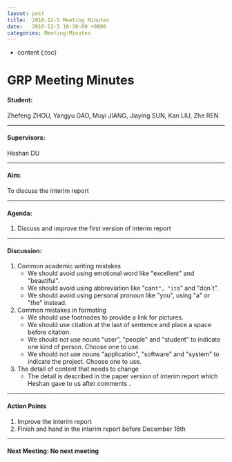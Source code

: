```yaml
---
layout: post
title:  2016-12-5 Meeting Minutes
date:   2016-12-5 10:30:00 +0800
categories: Meeting-Minutes
---
```


* content
{:toc}


# GRP Meeting Minutes


#### Student: 

Zhefeng ZHOU, Yangyu GAO, Muyi JIANG, Jiaying SUN, Kan LIU, Zhe REN

---

#### Supervisors: 

Heshan DU

---

#### Aim: 

To discuss the interim report

---

#### Agenda: 

1. Discuss and improve the first version of interim report

---

#### Discussion:

1. Common academic writing mistakes
	* We should avoid using emotional word like "excellent" and "beautiful".
	* We should avoid using abbreviation like "can`t", "it`s" and "don`t".
	* We should avoid using personal pronoun like "you", using "a" or "the" instead.
2. Common mistakes in formating
	* We should use footnodes to provide a link for pictures.
	* We should use citation at the last of sentence and place a space before citation.
	* We should not use nouns "user", "people" and "student" to indicate one kind of person. Choose one to use.
	* We should not use nouns "application", "software" and "system" to indicate the project. Choose one to use.
3. The detail of content that needs to change  
	* The detail is described in the paper version of interim report which Heshan gave to us after comments .

---

#### Action Points

1. Improve the interim report
2. Finish and hand in the interim report before December 16th
	
---
	 
#### Next Meeting: No next meeting

